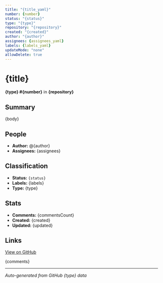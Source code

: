 ```yaml
---
title: "{title_yaml}"
number: {number}
status: "{status}"
type: "{type}"
repository: "{repository}"
created: "{created}"
author: "{author}"
assignees: {assignees_yaml}
labels: {labels_yaml}
updateMode: "none"
allowDelete: true
---
```


# {title}

**{type} #{number}** in **{repository}**

## Summary

{body}

## People

- **Author:** @{author}
- **Assignees:** {assignees}

## Classification

- **Status:** `{status}`
- **Labels:** {labels}
- **Type:** {type}

## Stats

- **Comments:** {commentsCount}
- **Created:** {created}
- **Updated:** {updated}

## Links

[View on GitHub]({url})

{comments}

---

*Auto-generated from GitHub {type} data*
